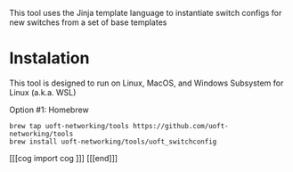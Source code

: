 This tool uses the Jinja template language to instantiate switch configs for new switches from a set of base templates

# Instalation

This tool is designed to run on Linux, MacOS, and Windows Subsystem for Linux (a.k.a. WSL)

Option #1: Homebrew
```
brew tap uoft-networking/tools https://github.com/uoft-networking/tools
brew install uoft-networking/tools/uoft_switchconfig
```

[[[cog
import cog
]]]
[[[end]]]